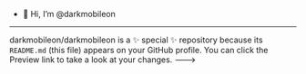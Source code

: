 - 👋 Hi, I’m @darkmobileon
---
darkmobileon/darkmobileon is a ✨ special ✨ repository because its `README.md` (this file) appears on your GitHub profile.
You can click the Preview link to take a look at your changes.
--->
